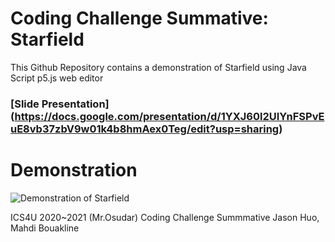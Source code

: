 # Coding Challenge Summative: Starfield
This Github Repository contains a demonstration of Starfield using Java Script p5.js web editor

### [Slide Presentation] (https://docs.google.com/presentation/d/1YXJ60l2UIYnFSPvEuE8vb37zbV9w01k4b8hmAex0Teg/edit?usp=sharing)

# Demonstration 
![Demonstration of Starfield](https://media.giphy.com/media/l3vRnoppYtfEbemBO/giphy.gif)

ICS4U 2020~2021 (Mr.Osudar)
Coding Challenge Summmative
Jason Huo, Mahdi Bouakline
